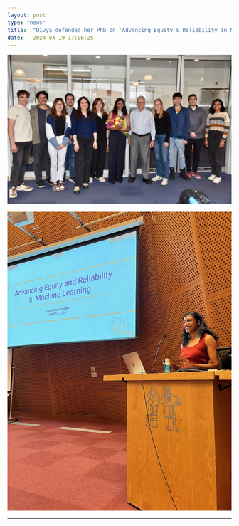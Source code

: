 ```yaml
---
layout: post
type: "news"
title:  "Divya defended her PhD on 'Advancing Equity & Reliability in Machine Learning'!"
date:   2024-04-19 17:06:25
---
```


![image](/images/posts/Divya_defense_0.jpg)

![image](/images/posts/Divya_defense_1.jpg)

---
